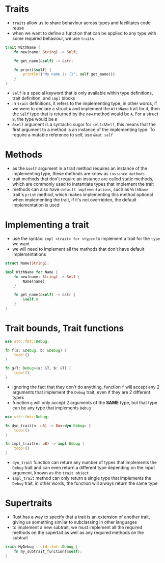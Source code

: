 # **Traits**
- `traits` allow us to share behaviour across types and facilitates code reuse
- when we want to define a function that can be applied to any type with some required behaviour, we use `traits`
```rust
trait WithName {
    fn new(name: String) -> Self;

    fn get_name(&self) -> &str;

    fn print(&self) {
        println!("My name is {}", self.get_name())
    }
}
```
- `Self` is a special keyword that is only available within type definitions, trait definition, and `impl` blocks
- in `trait` definitions, it refers to the implementing type, in other words, if we were to declare a struct `A` and implement the `WithName` trait for it, then the `Self` type that is returned by the `new` method would be `A`. For a struct `B`, the type would be `B`
- `&self` argument is a syntactic sugar for `self:&Self`, this means that the first argument to a method is an instance of the implementing type. To require a mutable reference to self, use `&mut self`

# **Methods**
- as the `&self` argument in a trait method requires an instance of the implementing 
type, these methods are know as `instance methods`
- trait methods that don't require an instance are called static methods, which are commonly used to instantiate types that implement the trait
- methods can also have `default implementations`, such as `WithName` trait's `print` method, which makes implementing this method optional when implementing the trait, if it's not overridden, the default implementation is used

# **Implementing a trait**
- use the syntax: `impl <trait> for <type>` to implement a trait for the `type` we want
- we will need to implement all the methods that don't have default implementations
```rust
struct Name(String);

impl WithName for Name {
    fn new(name: String) -> Self {
        Name(name)
    }

    fn get_name(&self) -> &str {
        &self.0
    }
}
```

# **Trait bounds, Trait functions**
```rust
use std::fmt::Debug;

fn f(a: &Debug, b: &Debug) {
    todo!()
}

fn g<T: Debug>(a: &T, b: &T) {
    todo!()
}
```
- ignoring the fact that they don't do anything, function `f` will accept any 2 arguments that implement the `Debug` trait, even if they are 2 different types
- function `g` will only accept 2 arguments of the **SAME** type, but that type can be any type that implements `Debug`
```rust
use std::fmt::Debug;

fn dyn_trait(n: u8) -> Box<dyn Debug> {
    todo!()
}

fn impl_trait(n: u8) -> impl Debug {
    todo!()
}
```
- `dyn_trait` function can return any number of types that implements the `Debug` trait and can even return a different type depending on the input argument, known as the `trait object`
- `impl_trait` method can only return a single type that implements the `Debug` trait, in other words, the function will always return the same type

# **Supertraits**
- Rust has a way to specify that a trait is an extension of another trait, giving us something similar to subclassing in other languages
- to implement a new subtrait, we must implement all the required methods on the supertait as well as any required methods on the subtrait
```rust
trait MyDebug : std::fmt::Debug {
    fn my_subtrait_function(&self);
}
```